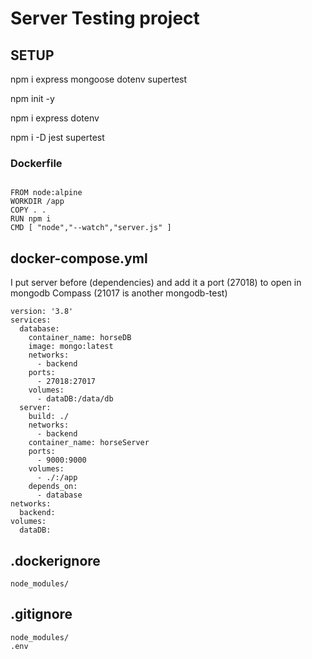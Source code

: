 # Server Testing project

## SETUP

npm i express mongoose dotenv supertest

npm init -y

npm i express dotenv

npm i -D jest supertest

### Dockerfile

```

FROM node:alpine
WORKDIR /app
COPY . .
RUN npm i
CMD [ "node","--watch","server.js" ]

```

## docker-compose.yml

I put server before (dependencies) and add it a port (27018) to open in mongodb Compass (21017 is another mongodb-test)

```
version: '3.8'
services:
  database:
    container_name: horseDB
    image: mongo:latest
    networks:
      - backend
    ports:
      - 27018:27017
    volumes:
      - dataDB:/data/db
  server:
    build: ./
    networks:
      - backend
    container_name: horseServer
    ports:
      - 9000:9000
    volumes:
      - ./:/app
    depends_on:
      - database
networks:
  backend:
volumes:
  dataDB:

```

## .dockerignore

```
node_modules/

```

## .gitignore

```
node_modules/
.env
```

